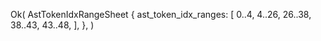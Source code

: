 Ok(
    AstTokenIdxRangeSheet {
        ast_token_idx_ranges: [
            0..4,
            4..26,
            26..38,
            38..43,
            43..48,
        ],
    },
)